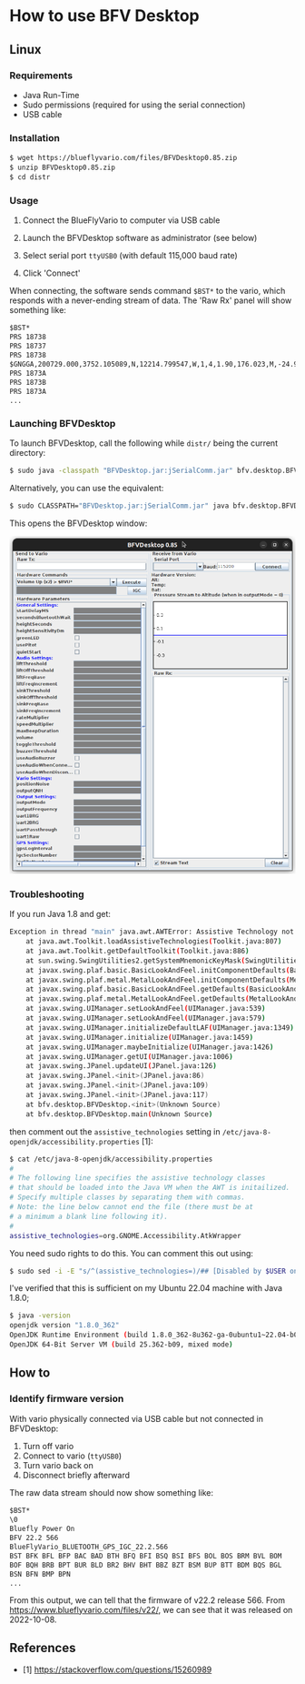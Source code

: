 # How to use BFV Desktop

## Linux

### Requirements

* Java Run-Time
* Sudo permissions (required for using the serial connection)
* USB cable


### Installation

```sh
$ wget https://blueflyvario.com/files/BFVDesktop0.85.zip
$ unzip BFVDesktop0.85.zip
$ cd distr
```

### Usage

1. Connect the BlueFlyVario to computer via USB cable

2. Launch the BFVDesktop software as administrator (see below)

3. Select serial port `ttyUSB0` (with default 115,000 baud rate)

4. Click 'Connect'

When connecting, the software sends command `$BST*` to the vario, which responds with a never-ending stream of data.  The 'Raw Rx' panel will show something like:

```
$BST*
PRS 18738
PRS 18737
PRS 18738
$GNGGA,200729.000,3752.105089,N,12214.799547,W,1,4,1.90,176.023,M,-24.904,M,,*76
PRS 1873A
PRS 1873B
PRS 1873A
...
```


### Launching BFVDesktop

To launch BFVDesktop, call the following while `distr/` being the current directory:

```sh
$ sudo java -classpath "BFVDesktop.jar:jSerialComm.jar" bfv.desktop.BFVDesktop
```

Alternatively, you can use the equivalent:

```sh
$ sudo CLASSPATH="BFVDesktop.jar:jSerialComm.jar" java bfv.desktop.BFVDesktop
```

This opens the BFVDesktop window:

![Screenshot of the BFVDesktop v0.85 window](BFVDesktop_v0.85.png)





### Troubleshooting

If you run Java 1.8 and get:

```sh
Exception in thread "main" java.awt.AWTError: Assistive Technology not found: org.GNOME.Accessibility.AtkWrapper
	at java.awt.Toolkit.loadAssistiveTechnologies(Toolkit.java:807)
	at java.awt.Toolkit.getDefaultToolkit(Toolkit.java:886)
	at sun.swing.SwingUtilities2.getSystemMnemonicKeyMask(SwingUtilities2.java:2041)
	at javax.swing.plaf.basic.BasicLookAndFeel.initComponentDefaults(BasicLookAndFeel.java:1158)
	at javax.swing.plaf.metal.MetalLookAndFeel.initComponentDefaults(MetalLookAndFeel.java:431)
	at javax.swing.plaf.basic.BasicLookAndFeel.getDefaults(BasicLookAndFeel.java:148)
	at javax.swing.plaf.metal.MetalLookAndFeel.getDefaults(MetalLookAndFeel.java:1577)
	at javax.swing.UIManager.setLookAndFeel(UIManager.java:539)
	at javax.swing.UIManager.setLookAndFeel(UIManager.java:579)
	at javax.swing.UIManager.initializeDefaultLAF(UIManager.java:1349)
	at javax.swing.UIManager.initialize(UIManager.java:1459)
	at javax.swing.UIManager.maybeInitialize(UIManager.java:1426)
	at javax.swing.UIManager.getUI(UIManager.java:1006)
	at javax.swing.JPanel.updateUI(JPanel.java:126)
	at javax.swing.JPanel.<init>(JPanel.java:86)
	at javax.swing.JPanel.<init>(JPanel.java:109)
	at javax.swing.JPanel.<init>(JPanel.java:117)
	at bfv.desktop.BFVDesktop.<init>(Unknown Source)
	at bfv.desktop.BFVDesktop.main(Unknown Source)
```

then comment out the `assistive_technologies` setting in `/etc/java-8-openjdk/accessibility.properties` [1]:

```sh
$ cat /etc/java-8-openjdk/accessibility.properties
#
# The following line specifies the assistive technology classes
# that should be loaded into the Java VM when the AWT is initailized.
# Specify multiple classes by separating them with commas.
# Note: the line below cannot end the file (there must be at
# a minimum a blank line following it).
#
assistive_technologies=org.GNOME.Accessibility.AtkWrapper
```

You need sudo rights to do this.  You can comment this out using:

```sh
$ sudo sed -i -E "s/^(assistive_technologies=)/## [Disabled by $USER on $(date --rfc-3339=seconds)] # \\1/" /etc/java-8-openjdk/accessibility.properties
```

I've verified that this is sufficient on my Ubuntu 22.04 machine with Java 1.8.0;

```sh
$ java -version
openjdk version "1.8.0_362"
OpenJDK Runtime Environment (build 1.8.0_362-8u362-ga-0ubuntu1~22.04-b09)
OpenJDK 64-Bit Server VM (build 25.362-b09, mixed mode)
```


## How to

### Identify firmware version

With vario physically connected via USB cable but not connected in BFVDesktop:

1. Turn off vario
2. Connect to vario (`ttyUSB0`)
3. Turn vario back on
4. Disconnect briefly afterward

The raw data stream should now show something like:

```
$BST*
\0
Bluefly Power On
BFV 22.2 566
BlueFlyVario_BLUETOOTH_GPS_IGC_22.2.566
BST BFK BFL BFP BAC BAD BTH BFQ BFI BSQ BSI BFS BOL BOS BRM BVL BOM BOF BQH BRB BPT BUR BLD BR2 BHV BHT BBZ BZT BSM BUP BTT BDM BQS BGL BSN BFN BMP BPN
...
```

From this output, we can tell that the firmware of v22.2 release 566.
From <https://www.blueflyvario.com/files/v22/>, we can see that it was
released on 2022-10-08.



## References

* [1] <https://stackoverflow.com/questions/15260989>
